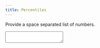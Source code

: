 ```yaml
---
title: Percentiles
---
```


<p>
Provide a space separated list of numbers.
</p>

<textarea class="numbers"></textarea>

<p class="results">

</p>

<script>
document.addEventListener("DOMContentLoaded", function() {
	let $qs = document.querySelector.bind( document );

	let numbers_el = $qs( '.numbers' );
	let results_el = $qs( '.results' );

	let do_percentiles = ( event ) => {
		let p = 50;
		let numbers = event.target.value.trim().split( /\s+/ );

		numbers.forEach( ( num, i ) => {
			let parsed_num = Number( num );
			if ( !isNaN( parsed_num ) ) {
				numbers[i] = parsed_num;
			} else {
				delete numbers[i];
			}
		} );

		numbers.sort( ( a, b ) => { return a - b } );
		let index = ( p / 100 ) * numbers.length;
		index = Math.floor( index );

		results_el.innerText = `p50 = ${numbers[index]}`;
	}

	numbers_el.addEventListener( 'input', do_percentiles );
});
</script>
